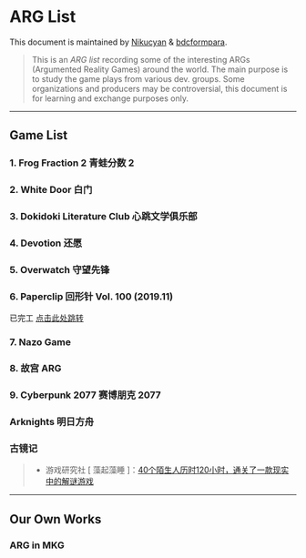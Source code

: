 # ARG List

This document is maintained by [Nikucyan](https://github.com/Nikucyan) & [bdcformpara](https://github.com/bdcformpara).

> This is an *ARG list* recording some of the interesting ARGs (Argumented Reality Games) around the world. The main purpose is to study the game plays from various dev. groups.
> Some organizations and producers may be controversial, this document is for learning and exchange purposes only.

---



## Game List

### 1. Frog Fraction 2  青蛙分数 2

### 2. White Door  白门

### 3. Dokidoki Literature Club  心跳文学俱乐部

### 4. Devotion  还愿

### 5. Overwatch  守望先锋



### 6. Paperclip  回形针 Vol. 100 (2019.11)

已完工 [点击此处跳转](https://github.com/Nikucyan/ARG/blob/main/Game_List/ARG-Paperclip.md)





### 7. Nazo Game

### 8. 故宫 ARG

### 9. Cyberpunk 2077  赛博朋克 2077

### Arknights  明日方舟

### 古镜记

> - 游戏研究社 [ 藻起藻睡 ]：[40个陌生人历时120小时，通关了一款现实中的解谜游戏](https://mp.weixin.qq.com/s/3cN1glExKSs0yVgOMxhFSQ)              


---

## Our Own Works
 
### ARG in MKG



